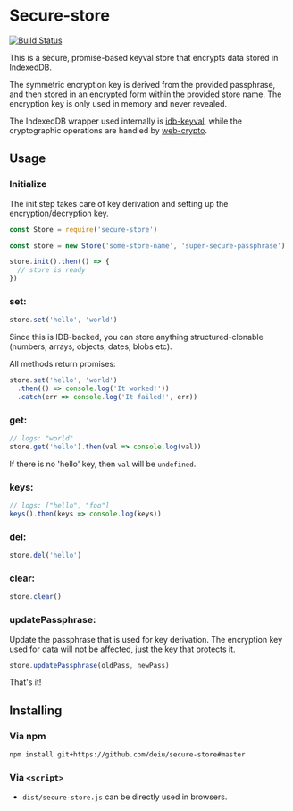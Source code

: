 # Secure-store

[![Build Status](https://travis-ci.org/AkashaProject/secure-store.svg?branch=master)](https://travis-ci.org/AkashaProject/secure-store)

This is a secure, promise-based keyval store that encrypts data stored in IndexedDB.

The symmetric encryption key is derived from the provided passphrase, and then stored in an encrypted form within the provided store name. The encryption key is only used in memory and never revealed.

The IndexedDB wrapper used internally is [idb-keyval](https://github.com/jakearchibald/idb-keyval/), while the cryptographic operations are handled by [web-crypto](https://github.com/AkashaProject/web-crypto).

## Usage

### Initialize

The init step takes care of key derivation and setting up the encryption/decryption key.

```js
const Store = require('secure-store')

const store = new Store('some-store-name', 'super-secure-passphrase')

store.init().then(() => {
  // store is ready
})
```

### set:

```js
store.set('hello', 'world')
```

Since this is IDB-backed, you can store anything structured-clonable (numbers, arrays, objects, dates, blobs etc).

All methods return promises:

```js
store.set('hello', 'world')
  .then(() => console.log('It worked!'))
  .catch(err => console.log('It failed!', err))
```

### get:

```js
// logs: "world"
store.get('hello').then(val => console.log(val))
```

If there is no 'hello' key, then `val` will be `undefined`.

### keys:

```js
// logs: ["hello", "foo"]
keys().then(keys => console.log(keys))
```

### del:

```js
store.del('hello')
```

### clear:

```js
store.clear()
```

### updatePassphrase:

Update the passphrase that is used for key derivation. The encryption key used for data will not be affected, just the key that protects it.

```js
store.updatePassphrase(oldPass, newPass)
```

That's it!

## Installing

### Via npm

```sh
npm install git+https://github.com/deiu/secure-store#master
```

### Via `<script>`

* `dist/secure-store.js` can be directly used in browsers.
